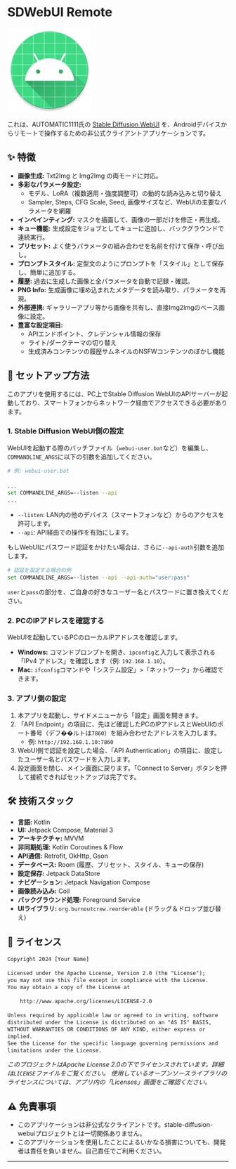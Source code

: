 # SDWebUI Remote

![app_icon.png](app/src/main/res/mipmap-xxxhdpi/ic_launcher_round.webp)

これは、AUTOMATIC1111氏の [Stable Diffusion WebUI](https://github.com/AUTOMATIC1111/stable-diffusion-webui) を、Androidデバイスからリモートで操作するための非公式クライアントアプリケーションです。

## ✨ 特徴

*   **画像生成:** Txt2Img と Img2Img の両モードに対応。
*   **多彩なパラメータ設定:**
    *   モデル、LoRA（複数適用・強度調整可）の動的な読み込みと切り替え
    *   Sampler, Steps, CFG Scale, Seed, 画像サイズなど、WebUIの主要なパラメータを網羅
*   **インペインティング:** マスクを描画して、画像の一部だけを修正・再生成。
*   **キュー機能:** 生成設定をジョブとしてキューに追加し、バックグラウンドで連続実行。
*   **プリセット:** よく使うパラメータの組み合わせを名前を付けて保存・呼び出し。
*   **プロンプトスタイル:** 定型文のようにプロンプトを「スタイル」として保存し、簡単に追加する。
*   **履歴:** 過去に生成した画像と全パラメータを自動で記録・確認。
*   **PNG Info:** 生成画像に埋め込まれたメタデータを読み取り、パラメータを再現。
*   **外部連携:** ギャラリーアプリ等から画像を共有し、直接Img2Imgのベース画像に設定。
*   **豊富な設定項目:**
    *   APIエンドポイント、クレデンシャル情報の保存
    *   ライト/ダークテーマの切り替え
    *   生成済みコンテンツの履歴サムネイルのNSFWコンテンツのぼかし機能

## 🚀 セットアップ方法

このアプリを使用するには、PC上でStable Diffusion WebUIのAPIサーバーが起動しており、スマートフォンからネットワーク経由でアクセスできる必要があります。

### 1. Stable Diffusion WebUI側の設定

WebUIを起動する際のバッチファイル（`webui-user.bat`など）を編集し、`COMMANDLINE_ARGS`に以下の引数を追加してください。

```bash
# 例: webui-user.bat

...
set COMMANDLINE_ARGS=--listen --api
...
```

*   `--listen`: LAN内の他のデバイス（スマートフォンなど）からのアクセスを許可します。
*   `--api`: API経由での操作を有効にします。

もしWebUIにパスワード認証をかけたい場合は、さらに`--api-auth`引数を追加します。

```bash
# 認証を設定する場合の例
set COMMANDLINE_ARGS=--listen --api --api-auth="user:pass"
```

`user`と`pass`の部分を、ご自身の好きなユーザー名とパスワードに置き換えてください。

### 2. PCのIPアドレスを確認する

WebUIを起動しているPCのローカルIPアドレスを確認します。

*   **Windows:** コマンドプロンプトを開き、`ipconfig`と入力して表示される「IPv4 アドレス」を確認します（例: `192.168.1.10`）。
*   **Mac:** `ifconfig`コマンドや「システム設定」>「ネットワーク」から確認できます。

### 3. アプリ側の設定

1.  本アプリを起動し、サイドメニューから「設定」画面を開きます。
2.  「API Endpoint」の項目に、先ほど確認したPCのIPアドレスとWebUIのポート番号（デフ��ルトは`7860`）を組み合わせたアドレスを入力します。
    *   例: `http://192.168.1.10:7860`
3.  WebUI側で認証を設定した場合、「API Authentication」の項目に、設定したユーザー名とパスワードを入力します。
4.  設定画面を閉じ、メイン画面に戻ります。「Connect to Server」ボタンを押して接続できればセットアップは完了です。

## 🛠️ 技術スタック

*   **言語:** Kotlin
*   **UI:** Jetpack Compose, Material 3
*   **アーキテクチャ:** MVVM
*   **非同期処理:** Kotlin Coroutines & Flow
*   **API通信:** Retrofit, OkHttp, Gson
*   **データベース:** Room (履歴、プリセット、スタイル、キューの保存)
*   **設定保存:** Jetpack DataStore
*   **ナビゲーション:** Jetpack Navigation Compose
*   **画像読み込み:** Coil
*   **バックグラウンド処理:** Foreground Service
*   **UIライブラリ:** `org.burnoutcrew.reorderable` (ドラッグ＆ドロップ並び替え)

## 📄 ライセンス

```
Copyright 2024 [Your Name]

Licensed under the Apache License, Version 2.0 (the "License");
you may not use this file except in compliance with the License.
You may obtain a copy of the License at

    http://www.apache.org/licenses/LICENSE-2.0

Unless required by applicable law or agreed to in writing, software
distributed under the License is distributed on an "AS IS" BASIS,
WITHOUT WARRANTIES OR CONDITIONS OF ANY KIND, either express or implied.
See the License for the specific language governing permissions and
limitations under the License.
```

*このプロジェクトはApache License 2.0の下でライセンスされています。詳細は`LICENSE`ファイルをご覧ください。*
*使用しているオープンソースライブラリのライセンスについては、アプリ内の「Licenses」画面をご確認ください。*

## ⚠️ 免責事項

*   このアプリケーションは非公式なクライアントです。stable-diffusion-webuiプロジェクトとは一切関係ありません。
*   このアプリケーションを使用したことによるいかなる損害についても、開発者は責任を負いません。自己責任でご利用ください。

---

